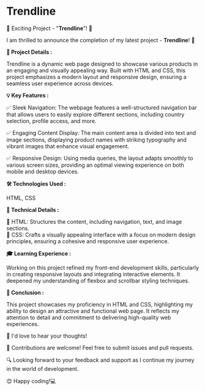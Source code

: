 # Trendline

🚀 Exciting Project - "<b>Trendline</b>"! 🎉

I am thrilled to announce the completion of my latest project - <b>Trendline</b>! 🌟

<b>🎯 Project Details : </b> <br>

Trendline is a dynamic web page designed to showcase various products in an engaging and visually appealing way. Built with HTML and CSS, this project emphasizes a modern layout and responsive design, ensuring a seamless user experience across devices.<br>

<b>💡 Key Features : </b><br>

✅ Sleek Navigation:
The webpage features a well-structured navigation bar that allows users to easily explore different sections, including country selection, profile access, and more.<br>

✅ Engaging Content Display:
The main content area is divided into text and image sections, displaying product names with striking typography and vibrant images that enhance visual engagement.<br>

✅ Responsive Design:
Using media queries, the layout adapts smoothly to various screen sizes, providing an optimal viewing experience on both mobile and desktop devices.<br>


<b>🛠 Technologies Used : </b><br>

   HTML, CSS <br>

   <b>🧐 Technical Details : </b>
   
  🧩 HTML: Structures the content, including navigation, text, and image sections.<br> 
  🎨 CSS: Crafts a visually appealing interface with a focus on modern design principles, ensuring a cohesive and responsive user experience.

<b>🎓 Learning Experience : </b><br>

Working on this project refined my front-end development skills, particularly in creating responsive layouts and integrating interactive elements. It deepened my understanding of flexbox and scrollbar styling techniques.

 <b>📝 Conclusion : </b>

This project showcases my proficiency in HTML and CSS, highlighting my ability to design an attractive and functional web page. It reflects my attention to detail and commitment to delivering high-quality web experiences.

📢 I'd love to hear your thoughts!

🤝 Contributions are welcome! Feel free to submit issues and pull requests.

🔍 Looking forward to your feedback and support as I continue my journey in the world of development.

😊 Happy coding!💻
